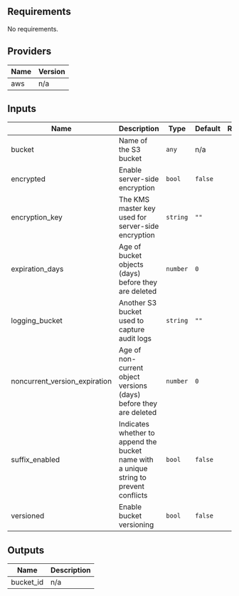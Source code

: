 ## Requirements

No requirements.

## Providers

| Name | Version |
|------|---------|
| aws | n/a |

## Inputs

| Name | Description | Type | Default | Required |
|------|-------------|------|---------|:--------:|
| bucket | Name of the S3 bucket | `any` | n/a | yes |
| encrypted | Enable server-side encryption | `bool` | `false` | no |
| encryption\_key | The KMS master key used for server-side encryption | `string` | `""` | no |
| expiration\_days | Age of bucket objects (days) before they are deleted | `number` | `0` | no |
| logging\_bucket | Another S3 bucket used to capture audit logs | `string` | `""` | no |
| noncurrent\_version\_expiration | Age of non-current object versions (days) before they are deleted | `number` | `0` | no |
| suffix\_enabled | Indicates whether to append the bucket name with a unique string to prevent conflicts | `bool` | `false` | no |
| versioned | Enable bucket versioning | `bool` | `false` | no |

## Outputs

| Name | Description |
|------|-------------|
| bucket\_id | n/a |

